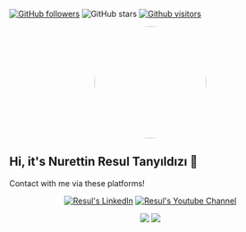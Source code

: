 [![GitHub followers](https://img.shields.io/github/followers/resultanyildizi?style=social)](https://github.com/resultanyildizi?tab=followers)
![GitHub stars](https://img.shields.io/github/stars/resultanyildizi?style=social)
[![Github visitors](https://visitor-badge.glitch.me/badge?page_id=resultanyildizi.visitor-badge)](https://GitHub.com/resultanyildizi/StrapDown.js/stargazers/)

<p align=center><img src="https://github.com/resultanyildizi.png" style="border-radius:50%"  width=200 height=200 /></p>

## Hi, it's Nurettin Resul Tanyıldızı 🎉
Contact with me via these platforms! 

<p align="center">
  <a href="https://www.linkedin.com/in/resultanyildizi/" target="_blank" rel="nofollow"><img alt="Resul's LinkedIn" src="https://img.shields.io/badge/LinkedIn-%230072B1?logo=linkedin" /></a>
  <a href="https://www.youtube.com/channel/UCKz9BumCEpWIRP25Hi9nGnw" target="_blank" rel="nofollow"> <img alt="Resul's Youtube Channel" src="https://img.shields.io/badge/Youtube-white?logo=youtube&logoColor=FF0000"/></a>
</p>

<p align="center">
  <img src="https://github-readme-stats.vercel.app/api?username=resultanyildizi&count_private=true&show_icons=true&theme=dracula">
  <img src="https://github-readme-stats.vercel.app/api/top-langs/?username=resultanyildizi&hide=html,python,jupyter notebook&layout=compact&show_icons=true&theme=dracula">
</p>
